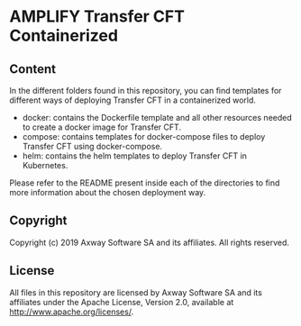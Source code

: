 # AMPLIFY Transfer CFT Containerized

## Content
In the different folders found in this repository, you can find templates for different ways of deploying Transfer CFT in a containerized world.
- docker: contains the Dockerfile template and all other resources needed to create a docker image for Transfer CFT.
- compose: contains templates for docker-compose files to deploy Transfer CFT using docker-compose.
- helm: contains the helm templates to deploy Transfer CFT in Kubernetes.

Please refer to the README present inside each of the directories to find more information about the chosen deployment way.

## Copyright

Copyright (c) 2019 Axway Software SA and its affiliates. All rights reserved.

## License

All files in this repository are licensed by Axway Software SA and its affiliates under the Apache License, Version 2.0, available at http://www.apache.org/licenses/.
